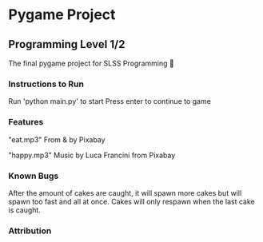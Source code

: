 # Pygame Project 
## Programming Level 1/2 

The final pygame project for SLSS Programming 🤠

### Instructions to Run 
Run 'python main.py' to start
Press enter to continue to game

### Features 
"eat.mp3" From & by Pixabay

"happy.mp3" Music by Luca Francini from Pixabay
### Known Bugs 
After the amount of cakes are caught, it will spawn more cakes but will spawn too fast and all at once. Cakes will only respawn when the last cake is caught. 

### Attribution 